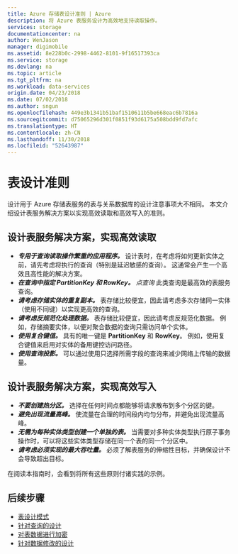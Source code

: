 ```yaml
---
title: Azure 存储表设计准则 | Azure
description: 将 Azure 表服务设计为高效地支持读取操作。
services: storage
documentationcenter: na
author: WenJason
manager: digimobile
ms.assetid: 8e228b0c-2998-4462-8101-9f16517393ca
ms.service: storage
ms.devlang: na
ms.topic: article
ms.tgt_pltfrm: na
ms.workload: data-services
origin.date: 04/23/2018
ms.date: 07/02/2018
ms.author: sngun
ms.openlocfilehash: 449e3b1341b51baf1510611b5be668eac6b7816a
ms.sourcegitcommit: d75065296d301f0851f93d6175a508bdd9fd7afc
ms.translationtype: HT
ms.contentlocale: zh-CN
ms.lasthandoff: 11/30/2018
ms.locfileid: "52643987"
---
```

# <a name="guidelines-for-table-design"></a>表设计准则

设计用于 Azure 存储表服务的表与关系数据库的设计注意事项大不相同。 本文介绍设计表服务解决方案以实现高效读取和高效写入的准则。

## <a name="design-your-table-service-solution-to-be-read-efficient"></a>设计表服务解决方案，实现高效读取

* ***专用于查询读取操作繁重的应用程序。*** 设计表时，在考虑将如何更新实体之前，请先考虑将执行的查询（特别是延迟敏感的查询）。 这通常会产生一个高效且高性能的解决方案。  
* ***在查询中指定 PartitionKey 和 RowKey。*** *点查询* 此类查询是最高效的表服务查询。  
* ***请考虑存储实体的重复副本。*** 表存储比较便宜，因此请考虑多次存储同一实体（使用不同键）以实现更高效的查询。  
* ***请考虑反规范化处理数据。*** 表存储比较便宜，因此请考虑反规范化数据。 例如，存储摘要实体，以便对聚合数据的查询只需访问单个实体。  
* ***使用复合键值。*** 具有的唯一键是 **PartitionKey** 和 **RowKey**。 例如，使用复合键值来启用对实体的备用键控访问路径。  
* ***使用查询投影。*** 可以通过使用只选择所需字段的查询来减少网络上传输的数据量。  

## <a name="design-your-table-service-solution-to-be-write-efficient"></a>设计表服务解决方案，实现高效写入  

* ***不要创建热分区。*** 选择在任何时间点都能够将请求散布到多个分区的键。  
* ***避免出现流量高峰。*** 使流量在合理的时间段内均匀分布，并避免出现流量高峰。
* ***无需为每种实体类型创建一个单独的表。*** 当需要对多种实体类型执行原子事务操作时，可以将这些实体类型存储在同一个表的同一个分区中。
* ***请考虑必须实现的最大吞吐量。*** 必须了解表服务的伸缩性目标，并确保设计不会导致超出目标。  

在阅读本指南时，会看到将所有这些原则付诸实践的示例。 

## <a name="next-steps"></a>后续步骤

- [表设计模式](table-storage-design-patterns.md)
- [针对查询的设计](table-storage-design-for-query.md)
- [对表数据进行加密](table-storage-design-encrypt-data.md)
- [针对数据修改的设计](table-storage-design-for-modification.md)